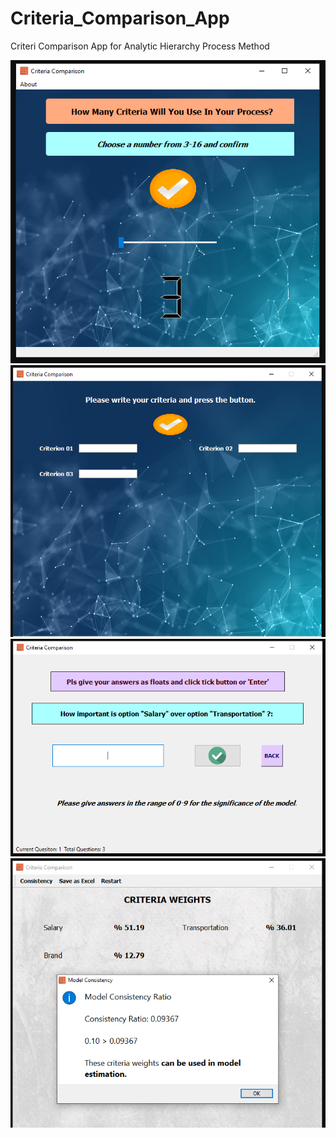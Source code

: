 # Criteria_Comparison_App
Criteri Comparison App for Analytic Hierarchy Process Method

![](images/Image1.PNG)
![](images/Image2.PNG)
![](images/Image3.PNG)
![](images/Image4.PNG)
